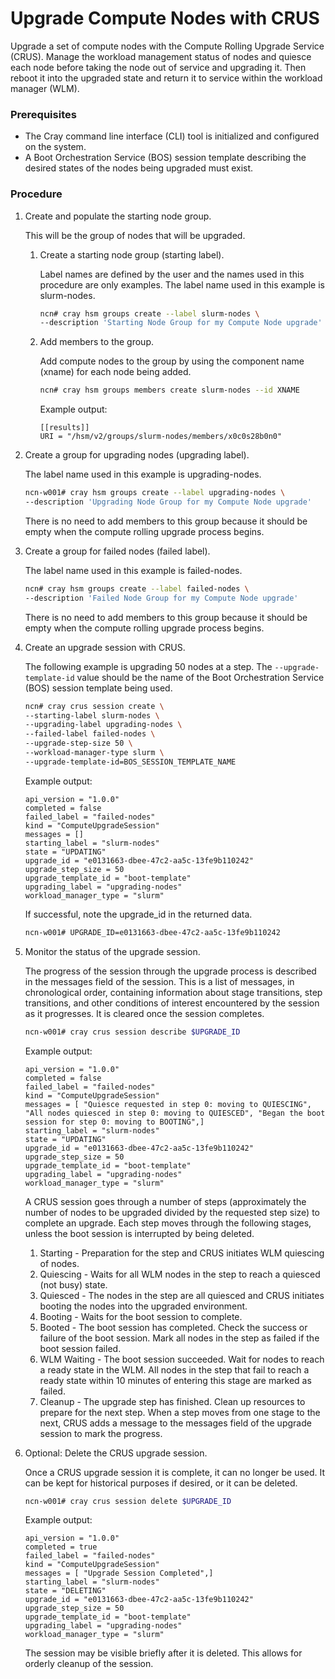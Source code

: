 # Upgrade Compute Nodes with CRUS

Upgrade a set of compute nodes with the Compute Rolling Upgrade Service \(CRUS\). Manage the workload management status of nodes and quiesce each node before taking the node out of service and upgrading it. Then reboot it into the upgraded state and return it to service within the workload manager \(WLM\).

### Prerequisites

- The Cray command line interface \(CLI\) tool is initialized and configured on the system.
- A Boot Orchestration Service \(BOS\) session template describing the desired states of the nodes being upgraded must exist.

### Procedure

1.  Create and populate the starting node group.

    This will be the group of nodes that will be upgraded.

    1.  Create a starting node group \(starting label\).

        Label names are defined by the user and the names used in this procedure are only examples. The label name used in this example is slurm-nodes.

        ```bash
        ncn# cray hsm groups create --label slurm-nodes \
        --description 'Starting Node Group for my Compute Node upgrade'
        ```

    2.  Add members to the group.

        Add compute nodes to the group by using the component name (xname) for each node being added.

        ```bash
        ncn# cray hsm groups members create slurm-nodes --id XNAME
        ```

        Example output:

        ```
        [[results]]
        URI = "/hsm/v2/groups/slurm-nodes/members/x0c0s28b0n0"
        ```

2.  Create a group for upgrading nodes \(upgrading label\).

    The label name used in this example is upgrading-nodes.

    ```bash
    ncn-w001# cray hsm groups create --label upgrading-nodes \
    --description 'Upgrading Node Group for my Compute Node upgrade'
    ```

    There is no need to add members to this group because it should be empty when the compute rolling upgrade process begins.

3.  Create a group for failed nodes \(failed label\).

    The label name used in this example is failed-nodes.

    ```bash
    ncn# cray hsm groups create --label failed-nodes \
    --description 'Failed Node Group for my Compute Node upgrade'
    ```

    There is no need to add members to this group because it should be empty when the compute rolling upgrade process begins.

4.  Create an upgrade session with CRUS.

    The following example is upgrading 50 nodes at a step. The `--upgrade-template-id` value should be the name of the Boot Orchestration Service \(BOS\) session template being used.

    ```bash
    ncn# cray crus session create \
    --starting-label slurm-nodes \
    --upgrading-label upgrading-nodes \
    --failed-label failed-nodes \
    --upgrade-step-size 50 \
    --workload-manager-type slurm \
    --upgrade-template-id=BOS_SESSION_TEMPLATE_NAME
    ```

    Example output:

    ```
    api_version = "1.0.0"
    completed = false
    failed_label = "failed-nodes"
    kind = "ComputeUpgradeSession"
    messages = []
    starting_label = "slurm-nodes"
    state = "UPDATING"
    upgrade_id = "e0131663-dbee-47c2-aa5c-13fe9b110242"
    upgrade_step_size = 50
    upgrade_template_id = "boot-template"
    upgrading_label = "upgrading-nodes"
    workload_manager_type = "slurm"
    ```

    If successful, note the upgrade\_id in the returned data.

    ```bash
    ncn-w001# UPGRADE_ID=e0131663-dbee-47c2-aa5c-13fe9b110242
    ```

5.  Monitor the status of the upgrade session.

    The progress of the session through the upgrade process is described in the messages field of the session. This is a list of messages, in chronological order, containing information about stage transitions, step transitions, and other conditions of interest encountered by the session as it progresses. It is cleared once the session completes.

    ```bash
    ncn-w001# cray crus session describe $UPGRADE_ID
    ```

    Example output:

    ```
    api_version = "1.0.0"
    completed = false
    failed_label = "failed-nodes"
    kind = "ComputeUpgradeSession"
    messages = [ "Quiesce requested in step 0: moving to QUIESCING", "All nodes quiesced in step 0: moving to QUIESCED", "Began the boot session for step 0: moving to BOOTING",]
    starting_label = "slurm-nodes"
    state = "UPDATING"
    upgrade_id = "e0131663-dbee-47c2-aa5c-13fe9b110242"
    upgrade_step_size = 50
    upgrade_template_id = "boot-template"
    upgrading_label = "upgrading-nodes"
    workload_manager_type = "slurm"
    ```

    A CRUS session goes through a number of steps \(approximately the number of nodes to be upgraded divided by the requested step size\) to complete an upgrade. Each step moves through the following stages, unless the boot session is interrupted by being deleted.

    1.  Starting - Preparation for the step and CRUS initiates WLM quiescing of nodes.
    2.  Quiescing - Waits for all WLM nodes in the step to reach a quiesced \(not busy\) state.
    3.  Quiesced - The nodes in the step are all quiesced and CRUS initiates booting the nodes into the upgraded environment.
    4.  Booting - Waits for the boot session to complete.
    5.  Booted - The boot session has completed. Check the success or failure of the boot session. Mark all nodes in the step as failed if the boot session failed.
    6.  WLM Waiting - The boot session succeeded. Wait for nodes to reach a ready state in the WLM. All nodes in the step that fail to reach a ready state within 10 minutes of entering this stage are marked as failed.
    7.  Cleanup - The upgrade step has finished. Clean up resources to prepare for the next step.
    When a step moves from one stage to the next, CRUS adds a message to the messages field of the upgrade session to mark the progress.

6.  Optional: Delete the CRUS upgrade session.

    Once a CRUS upgrade session it is complete, it can no longer be used. It can be kept for historical purposes if desired, or it can be deleted.

    ```bash
    ncn-w001# cray crus session delete $UPGRADE_ID
    ```

    Example output:

    ```
    api_version = "1.0.0"
    completed = true
    failed_label = "failed-nodes"
    kind = "ComputeUpgradeSession"
    messages = [ "Upgrade Session Completed",]
    starting_label = "slurm-nodes"
    state = "DELETING"
    upgrade_id = "e0131663-dbee-47c2-aa5c-13fe9b110242"
    upgrade_step_size = 50
    upgrade_template_id = "boot-template"
    upgrading_label = "upgrading-nodes"
    workload_manager_type = "slurm"
    ```

    The session may be visible briefly after it is deleted. This allows for orderly cleanup of the session.

